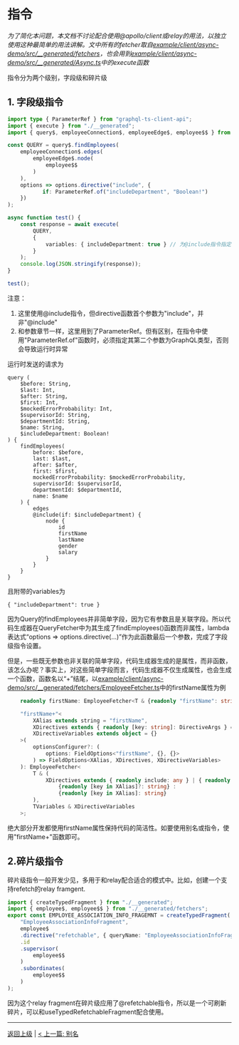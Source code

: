 # 指令

*为了简化本问题，本文档不讨论配合使用@apollo/client或relay的用法，以独立使用这种最简单的用法讲解。文中所有的fetcher取自[example/client/async-demo/src/__generated/fetchers](example/client/async-demo/src/__generated/fetchers)，也会用到[example/client/async-demo/src/__generated/Async.ts](example/client/async-demo/src/__generated/Async.ts)中的execute函数*

指令分为两个级别，字段级和碎片级

## 1. 字段级指令
```ts
import type { ParameterRef } from "graphql-ts-client-api";
import { execute } from "./__generated";
import { query$, employeeConnection$, employeeEdge$, employee$$ } from "./__generated/fetchers";

const QUERY = query$.findEmployees(
    employeeConnection$.edges(
        employeeEdge$.node(
            employee$$
        )
    ),
    options => options.directive("include", {
           if: ParameterRef.of("includeDepartment", "Boolean!")
    })
);

async function test() {
    const response = await execute(
        QUERY,
        {
            variables: { includeDepartment: true } // 为@include指令指定参数
        }
    );
    console.log(JSON.stringify(response));
}

test();
```

注意：
1. 这里使用@include指令，但directive函数首个参数为"include"，并非"@include"
2. 和参数章节一样，这里用到了ParameterRef。但有区别，在指令中使用"ParameterRef.of"函数时，必须指定其第二个参数为GraphQL类型，否则会导致运行时异常

运行时发送的请求为
```
query (
    $before: String, 
    $last: Int, 
    $after: String, 
    $first: Int, 
    $mockedErrorProbability: Int, 
    $supervisorId: String, 
    $departmentId: String, 
    $name: String, 
    $includeDepartment: Boolean!
) {
    findEmployees(
        before: $before, 
        last: $last, 
        after: $after, 
        first: $first, 
        mockedErrorProbability: $mockedErrorProbability, 
        supervisorId: $supervisorId, 
        departmentId: $departmentId, 
        name: $name
    ) {
        edges
        @include(if: $includeDepartment) {
            node {
                id
                firstName
                lastName
                gender
                salary
            }
        }
    }
}
```
且附带的variables为
```
{ "includeDepartment": true }
```

因为Query的findEmployees并非简单字段，因为它有参数且是关联字段。所以代码生成器在QueryFetcher中为其生成了findEmployees()函数而非属性，lambda表达式“options => options.directive(...)”作为此函数最后一个参数，完成了字段级指令设置。

但是，一些既无参数也非关联的简单字段，代码生成器生成的是属性，而非函数，该怎么办呢？事实上，对这些简单字段而言，代码生成器不仅生成属性，也会生成一个函数，函数名以“+”结尾，以[example/client/async-demo/src/__generated/fetchers/EmployeeFetcher.ts](example/client/async-demo/src/__generated/fetchers/EmployeeFetcher.ts)中的firstName属性为例

```ts
    readonly firstName: EmployeeFetcher<T & {readonly "firstName": string}, TVariables>;

    "firstName+"<
        XAlias extends string = "firstName", 
        XDirectives extends { readonly [key: string]: DirectiveArgs } = {}, 
        XDirectiveVariables extends object = {}
    >(
        optionsConfigurer?: (
            options: FieldOptions<"firstName", {}, {}>
        ) => FieldOptions<XAlias, XDirectives, XDirectiveVariables>
    ): EmployeeFetcher<
        T & (
            XDirectives extends { readonly include: any } | { readonly skip: any } ? 
                {readonly [key in XAlias]?: string} : 
                {readonly [key in XAlias]: string}
        ), 
        TVariables & XDirectiveVariables
    >;
```
绝大部分开发都使用firstName属性保持代码的简洁性。如要使用别名或指令，使用"firstName+"函数即可。

## 2.碎片级指令

碎片级指令一般开发少见，多用于和relay配合适合的模式中。比如，创建一个支持refetch的relay framgent.
```ts
import { createTypedFragment } from "./__generated";
import { employee$, employee$$ } from "./__generated/fetchers";
export const EMPLOYEE_ASSOCIATION_INFO_FRAGEMNT = createTypedFragment(
    "EmployeeAssociationInfoFragment",
    employee$
    .directive("refetchable", { queryName: "EmployeeAssociationInfoFragmentRefetchQuery" })
    .id
    .supervisor(
        employee$$
    )
    .subordinates(
        employee$$
    )
);
```
因为这个relay fragment在碎片级应用了@refetchable指令，所以是一个可刷新碎片，可以和useTypedRefetchableFragment配合使用。

----------------------
[返回上级](./README_zh_CN.md) | [< 上一篇: 别名](./alias_zh_CN.md)
